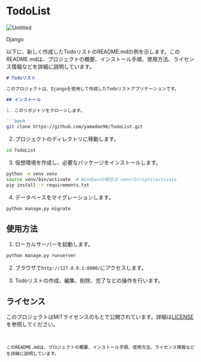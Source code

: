 # TodoList

![Untitled](https://github.com/yamadan96/TodoList/assets/82156810/20ecf8dd-d6f7-43b5-9066-590903651dd9)

Django

以下に、新しく作成したTodoリストのREADME.mdの例を示します。このREADME.mdは、プロジェクトの概要、インストール手順、使用方法、ライセンス情報などを詳細に説明しています。

```markdown
# Todoリスト

このプロジェクトは、Djangoを使用して作成したTodoリストアプリケーションです。

## インストール

1. このリポジトリをクローンします。

```bash
git clone https://github.com/yamadan96/TodoList.git
```

2. プロジェクトのディレクトリに移動します。

```bash
cd TodoList
```

3. 仮想環境を作成し、必要なパッケージをインストールします。

```bash
python -m venv venv
source venv/bin/activate  # Windowsの場合は venv\Scripts\activate
pip install -r requirements.txt
```

4. データベースをマイグレーションします。

```bash
python manage.py migrate
```

## 使用方法

1. ローカルサーバーを起動します。

```bash
python manage.py runserver
```

2. ブラウザで`http://127.0.0.1:8000/`にアクセスします。

3. Todoリストの作成、編集、削除、完了などの操作を行います。

## ライセンス

このプロジェクトはMITライセンスのもとで公開されています。詳細は[LICENSE](LICENSE)を参照してください。
```


このREADME.mdは、プロジェクトの概要、インストール手順、使用方法、ライセンス情報などを詳細に説明しています。
